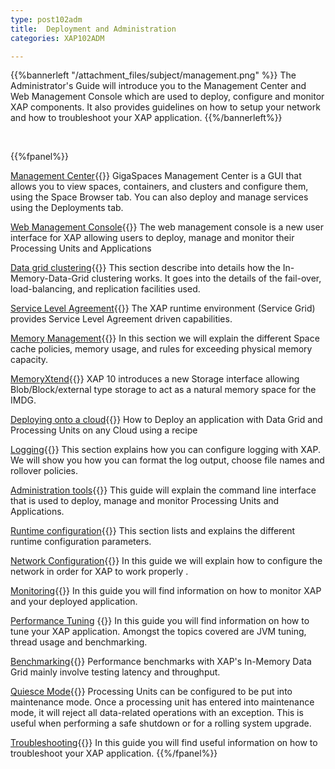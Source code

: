 ```yaml
---
type: post102adm
title:  Deployment and Administration
categories: XAP102ADM

---
```



{{%bannerleft "/attachment_files/subject/management.png" %}}
The Administrator's Guide will introduce you to the Management Center and Web Management Console which are used to deploy, configure and monitor XAP components. It also provides guidelines on how to setup your network and how to troubleshoot your XAP application.
{{%/bannerleft%}}

<br>

{{%fpanel%}}

[Management Center](./gigaspaces-management-center.html){{<wbr>}}
GigaSpaces Management Center is a GUI that allows you to view spaces, containers, and clusters and configure them, using the Space Browser tab. You can also deploy and manage services using the Deployments tab.

[Web Management Console](./web-management-console.html){{<wbr>}}
The web management console is a new user interface for XAP allowing users to deploy, manage and monitor their Processing Units and Applications

[Data grid clustering](./data-grid-clustering.html){{<wbr>}}
This section describe into details how the In-Memory-Data-Grid clustering works. It goes into the details of the fail-over, load-balancing, and replication facilities used.

[Service Level Agreement](./the-sla-overview.html){{<wbr>}}
The XAP runtime environment (Service Grid) provides Service Level Agreement driven capabilities.

[Memory Management](./memory-management-overview.html){{<wbr>}}
In this section we will explain the different Space cache policies, memory usage, and rules for exceeding physical memory capacity.

[MemoryXtend](./memoryxtend.html){{<wbr>}}
XAP 10 introduces a new Storage interface allowing Blob/Block/external type storage to act as a natural memory space for the IMDG.

[Deploying onto a cloud](./deploying-your-application-on-a-cloud.html){{<wbr>}}
How to Deploy an application with Data Grid and Processing Units on any Cloud using a recipe

[Logging](./logging-overview.html){{<wbr>}}
This section explains how you can configure logging with XAP. We will show you how you can format the log output, choose file names and rollover policies.

[Administration tools](./administration-tools.html){{<wbr>}}
This guide will explain the command line interface that is used to deploy, manage and monitor Processing Units and Applications.

[Runtime configuration](./runtime-configuration.html){{<wbr>}}
This section lists and explains the different runtime configuration parameters.

[Network Configuration](./network.html){{<wbr>}}
In this guide we will explain how to configure the network in order for XAP to work properly .

[Monitoring](./monitoring.html){{<wbr>}}
In this guide you will find information on how to monitor XAP and your deployed application.

[Performance Tuning](./tuning.html) {{<wbr>}}
In this guide you will find information on how to tune your XAP application. Amongst the topics covered are JVM tuning, thread usage and benchmarking.

[Benchmarking](./benchmarking.html){{<wbr>}}
Performance benchmarks with XAP's In-Memory Data Grid mainly involve testing latency and throughput.

[Quiesce Mode](./quiescemode.html){{<wbr>}}
Processing Units can be configured to be put into maintenance mode. Once a processing unit has entered into maintenance mode, it will reject all data-related operations with an exception. This is useful when performing a safe shutdown or for a rolling system upgrade.


[Troubleshooting](./troubleshooting.html){{<wbr>}}
In this guide you will find useful information on how to troubleshoot your XAP application.
{{%/fpanel%}}



